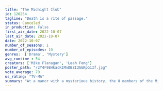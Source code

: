 ```yaml
---
title: "The Midnight Club"
id: 126254
tagline: "Death is a rite of passage."
status: Canceled
in_production: False
first_air_date: 2022-10-07
last_air_date: 2022-10-07
date: 2022-10-07
number_of_seasons: 1
number_of_episodes: 10
genres:  ['Drama', 'Mystery']
avg_runtime : 54
creators: ['Mike Flanagan', 'Leah Fong']
poster_path: "/2Y4F9BHkacKIMnDBZI3GGKpG1If.jpg"
vote_average: 70
us_rating: "TV-MA"
summary: "At a manor with a mysterious history, the 8 members of the Midnight Club meet each night at midnight to tell sinister stories – and to look for signs of the supernatural from the beyond."
---
```


